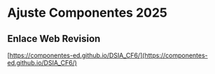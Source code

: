 # **Ajuste Componentes 2025**

## **Enlace Web Revision**

[https://componentes-ed.github.io/DSIA_CF6/](https://componentes-ed.github.io/DSIA_CF6/)

#

